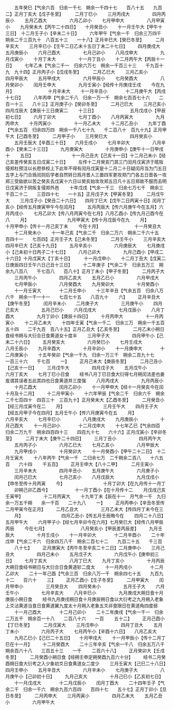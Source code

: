 <!-- { "loadSidebar": true } -->
　　五年癸巳【气余六百　归余一千七　朔余一千四十七　　百八十五　　九百二】正月丁亥大【戊子冬至】　　　二月丁巳小
　　三月丙戌大　　　　　四月丙辰小
　　五月乙酉大　　　　　六月乙卯小
　　七月甲申大　　　　　八月甲寅小
　　九月癸未大【丙午二十四日】　　十月癸丑小
　　十一月壬午大【甲午十三日】　十二月壬子小【辛未二十日】
　　六年甲午【气余一千　归余三万四千　朔余二千三百九十　八百五十三　　一十八】正月辛巳大【癸巳冬至】　　　二月辛亥大
　　三月辛巳小【壬午二日乙未十五日丁未二十七日】
　　四月庚戌大　　　　　五月庚辰小
　　六月己酉大　　　　　七月己卯小
　　八月戊申大　　　　　九月戊寅小
　　十月丁未大　　　　　十一月丁丑小
　　十二月丙午大【丙辰十一日】
　　七年乙未【气余二千一　归余六万七　朔余一千百三十三　　千九百十九　九十四】正月丙子小【戊戌冬至】　　　二月乙巳大
　　三月乙亥小　　　　　四月甲辰大
　　五月甲戌大　　　　　六月甲辰小
　　七月癸酉大　　　　　八月癸卯小
　　闰月壬申大　　　　　九月壬寅小【经传十月庚戌壬戌
　　今在九月】　　　　　　　　十月辛未大
　　十一月辛丑小　　　　十二月庚午大【丙戌十七日】
　　八年丙申【气余二千八　归余一万一千　朔余七百百七十六　　二百一十三　　八十三】正月庚子小【癸卯冬至】　　　二月己巳大
　　三月己亥小　　　　　四月戊辰大【庚辰十三日庚寅二
　　十三日】　　　　　　　　五月戊戌小【甲辰初七日】
　　六月丁卯大　　　　　七月丁酉小
　　八月丙寅大　　　　　九月丙申大
　　十月丙寅小　　　　　十一月乙未大
　　十二月乙丑小
　　九年丁酉【气余五百　归余四万四　朔余一千八七十九　　千二百八十　百九十九】正月甲午大【己酉冬至】　　　二月甲子小
　　三月癸巳大　　　　　四月癸亥小
　　五月壬辰大【辛酉三十日】　　六月壬戌小
　　七月辛卯大　　　　　八月辛酉小【癸未二十三日】
　　九月庚寅大　　　　　十月庚申小【庚午十一日甲戌十
　　五日】　　　　　　　　　十一月己丑大【己亥十一日】十二月己未小【经己亥差传癸亥五日戊寅二十日】
　　左传十二月癸亥门其三门闰月戊寅济于隂阪侵郑杜预注以长厯叅校上下此年不得有闰月戊寅是十二月二十日疑闰月当为门五日五字上与门合爲闰则后学者自然转日爲月晋人三畨四军更攻郑门门各五日晋各一攻郑三受敌欲以苦之癸亥去戊寅十六日以癸亥始攻攻郑五日凡十五日郑故不服而去明日戊寅济于阴阪复侵郑外邑
　　十年戊戌【气余一千三　归余七万七千　朔余三千百二十二　　三百四十七　　一十五】正月戊子大【甲寅冬至】　　　二月戊午大
　　三月戊子小【癸丑二十六日】　　四月丁巳大【戊午二日丙寅十日】闰月丁亥小【经传五月庚寅甲午今在闰月】
　　五月丙辰大【传六月庚午今在五月】六月丙戌小
　　七月乙卯大【传八月丙寅今在七月】八月乙酉小【传九月己酉今在八
　　月】　　　　　　　　　九月甲寅大【传十月戊辰今在九
　　月】　　　　　　　　　十月甲申小【传十一月己亥丁未
　　今在十月】　　　　　　　　十一月癸丑大
　　十二月癸未小
　　十一年己亥【气余二千　归余二万六　朔余二千六十五　　百四十一　　七百四】正月壬子大【己未冬至】　　　二月壬午小
　　三月辛亥大　　　　　四月辛巳大【己亥十九日】
　　五月辛亥小　　　　　六月庚辰大
　　七月庚戌小【己未初十日丙子二十七日】
　　八月己卯大　　　　　九月己酉小【甲戌二十六日】十月戊寅大【丁亥十日】　　　十一月戊申小
　　十二月丁丑大【戊寅二日庚辰四日壬午六日己丑十三日】
　　十二年庚子【气余二千　归余五万三　朔余九八百八　　千七百八　　百八十】正月丁未小【甲子冬至】　　　二月丙子大
　　三月丙午小　　　　　四月乙亥大
　　五月乙巳小　　　　　六月甲戌大
　　七月甲辰小　　　　　八月癸酉大
　　九月癸卯大　　　　　十月癸酉小
　　十一月壬寅大　　　　十二月壬申小
　　十三年辛丑【气余五百　归余八万六千　朔余一千一十一　　七百七十五　　八百九十
　　六】
　　正月辛丑大【庚午冬至】　　　闰月辛未小
　　二月庚子大　　　　　三月庚午小
　　四月己亥大　　　　　五月己巳小
　　六月戊戌大　　　　　七月戊辰小
　　八月丁酉大　　　　　九月丁卯小【庚辰十四日】
　　十月丙申大　　　　　十一月丙寅小
　　十二月乙未大
　　十四年壬寅【气余一千二　归余三万　朔余一千五百五十四　　二千九百　百八十五】正月乙丑大【乙亥冬至】　　　二月乙未小朔日食经书朔与大衍合日食黄道女十度半
　　三月甲子大　　　　　四月甲午小【己未二十六日】
　　五月癸亥大　　　　　六月癸巳小
　　七月壬戌大　　　　　八月壬辰小
　　九月辛酉大　　　　　十月辛卯小
　　十一月庚申大　　　　十二月庚寅小
　　十五年癸卯【气余一千九　归余一万三千　朔余二百九十七　　一百三十六　　千七百
　　一】
　　正月己未大【庚辰冬至】　　　二月己丑小【己亥十一日】
　　三月戊午大　　　　　四月戊子大
　　五月戊午小　　　　　六月丁亥大
　　七月丁巳小日食
　　经书八月丁巳日食大衍得七月朔闰法差也姜岌谓其误者五此其四也日食黄道井三度强
　　八月丙戌大　　　　　九月丙辰小
　　十月乙酉大　　　　　闰月乙卯小
　　十一月甲申大【经十一月癸亥今在闰十月及十二月】
　　十二月甲寅小
　　十六年甲辰【气余二千　归余六千　朔余二千七百四十　四百三十　三百九十】正月癸未大【乙酉冬至】　　　二月癸丑小【经三月戊寅今在二
　　月】　　　　　　　　　三月壬午大
　　四月壬子大【经五月甲子今在四月】五月壬午小【传六月庚寅今在五
　　月】　　　　　　　　　六月辛亥大
　　七月辛巳小　　　　　八月庚戌大
　　九月庚辰小　　　　　十月己酉大
　　十一月己卯小　　　　十二月戊申大
　　十七年乙巳【气余四百　归余二万九千　朔余四百四十三　　四百九十七　　六十六】正月戊寅小【辛卯冬至】　　　二月丁未大【庚午二十四日】
　　三月丁丑小　　　　　四月丙午大
　　五月丙子小　　　　　六月乙巳大
　　七月乙亥小　　　　　八月甲辰大
　　九月甲戌小　　　　　十月癸卯大
　　十一月癸酉小【甲午二十二日】　十二月壬寅大
　　十八年丙午【气余一千　二归余七万　二千朔余二百八　　十六五百　　六十四
　　千五百】
　　正月壬申大【八十二甲】　　　二月壬寅小
　　三月辛未大　　　　　四月辛丑小
　　五月庚午大　　　　　六月庚子小
　　闰月己巳大　　　　　七月己亥小
　　八月戊辰大　　　　　九月戊戌小【申冬至传十月丙寅
　　今】　　　　　　　　　十月丁卯大【在九月传十一月丁
　　卯朔己卯乙酉今】　　　　　　十一月丁酉小【在十月传十二
　　月戊戌己亥壬寅甲】　　　　　十二月丙寅大
　　十九年丁未【辰在十一　月气余一千　九归余一万五千朔　　余一千百　　二十九八
　　一】
　　正月丙申小【辛丑冬至传二月甲寅今在正月】
　　二月乙丑大　　　　　三月乙未大【传四月丁未今在三
　　月】　　　　　　　　　四月乙丑小【传五月壬辰晦今在
　　四月二十八日】　　　　　　　五月甲午大
　　六月甲子小【经七月辛卯今在六月】七月癸巳大【经传八月甲辰丙辰
　　今在七月】　　　　　　　　八月癸亥小【甲辰差丙辰差】
　　九月壬辰大　　　　　十月壬戌小
　　十一月辛卯大　　　　十二月辛酉小
　　二十年戊申【气余二千六　归余四万八千　朔余二百七十二　　九百二十五　　千三百
　　八十七】
　　正月庚寅大【丙午冬至辛亥二十二日】二月庚申小
　　三月己丑大　　　　　四月己未小
　　五月戊子大　　　　　六月戊午小【庚申初三日】
　　七月丁亥大　　　　　八月丁巳大
　　九月丁亥小　　　　　十月丙辰大朔日食经书朔日与大衍合日食黄道轸二度太
　　十一月丙戌小　　　　十二月乙卯大
　　二十一年己酉【气余三百　归余八万一千　朔余四七十五　　九百九十二　　百六十
　　三】
　　正月乙酉小【壬子冬至】　　　二月甲寅大
　　闰月甲申小　　　　　三月癸丑大
　　四月癸未小　　　　　五月壬子大
　　六月壬午小　　　　　七月辛亥大
　　八月辛巳小　　　　　九月庚戌大朔日食十月庚辰小朔日食
　　经书九月庚戌朔日食十月庚辰朔日食以大衍考之九月朔入老象上爻沾黄道当食日食黄道翼九度太十月朔入老象五爻非食限日在黄道角四度弱
　　十一月己酉大　　　　十二月己卯小
　　二十二年庚戌【气余一千一　归余二万五千　朔余百一十八　　二百八十六　　一百
　　五十二】
　　正月己酉小【丁巳冬至】　　　二月戊寅大
　　三月戊申小　　　　　四月丁丑大
　　五月丁未小　　　　　六月丙子大
　　七月丙午小【辛酉十六日】　　八月乙亥大
　　九月乙巳小【己巳二十五日】　　十月甲戌大
　　十一月甲辰小【传十二月丁巳在十一月】
　　十二月癸酉大
　　二十三年辛亥【气余一千八　归余五万八千　朔余百六十八　　三百五十三　　一千
　　二百六十八】
　　正月癸卯大【壬戌冬至】　　　二月癸酉小朔日食【经朔壬申定朔癸酉九百六十分】
　　经书二月癸酉朔日食大衍考之入少象初爻日食黄道女二度少
　　三月壬寅大【己巳二十八日】　　四月壬申小
　　五月辛丑大　　　　　六月辛未小
　　七月庚子大　　　　　八月庚午小【己卯初十日】
　　九月己亥大　　　　　十月己巳小【乙亥初七日】
　　十一月戊戌大　　　　十二月戊辰小
　　闰月丁酉大
　　二十四年壬子【气余二千　归余一千六　朔余九百六百四　　百四十七　　五十七】正月丁卯小【旦日冬至】　　　二月丙申大
　　三月丙寅小　　　　　四月乙未大
　　五月乙丑小　　　　　六月甲午大
